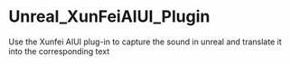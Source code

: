 # Unreal_XunFeiAIUI_Plugin
Use the Xunfei AIUI plug-in to capture the sound in unreal and translate it into the corresponding text
